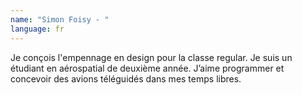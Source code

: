```yaml
---
name: "Simon Foisy - "
language: fr
---
```

Je conçois l'empennage en design pour la classe regular. Je suis un étudiant en aérospatial de deuxième année. J’aime programmer et concevoir des avions téléguidés dans mes temps libres.